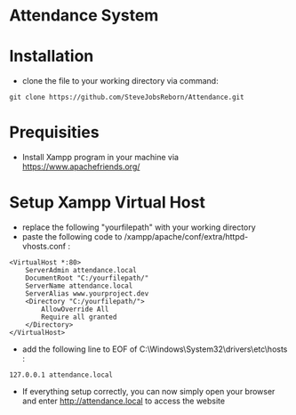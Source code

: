 # Attendance System

# Installation
- clone the file to your working directory via command:
```
git clone https://github.com/SteveJobsReborn/Attendance.git
```

# Prequisities
- Install Xampp program in your machine via https://www.apachefriends.org/

# Setup Xampp Virtual Host
- replace the following "yourfilepath" with your working directory
- paste the following code to /xampp/apache/conf/extra/httpd-vhosts.conf :
```
<VirtualHost *:80>
    ServerAdmin attendance.local
    DocumentRoot "C:/yourfilepath/"
    ServerName attendance.local
    ServerAlias www.yourproject.dev
    <Directory "C:/yourfilepath/">
        AllowOverride All
        Require all granted
    </Directory>
</VirtualHost>
```
- add the following line to EOF of C:\Windows\System32\drivers\etc\hosts :
```
127.0.0.1 attendance.local
```
- If everything setup correctly, you can now simply open your browser and enter http://attendance.local to access the website




